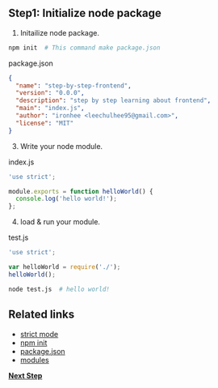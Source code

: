 Step1: Initialize node package
---
1. Initailize node package.

  ```bash
  npm init  # This command make package.json
  ```

  package.json
  ```json
  {
    "name": "step-by-step-frontend",
    "version": "0.0.0",
    "description": "step by step learning about frontend",
    "main": "index.js",
    "author": "ironhee <leechulhee95@gmail.com>",
    "license": "MIT"
  }
  ```

3. Write your node module.

  index.js
  ```javascript
  'use strict';  

  module.exports = function helloWorld() {
    console.log('hello world!');
  };
  ```

4. load & run your module.

  test.js
  ```javascript
  'use strict';

  var helloWorld = require('./');
  helloWorld();
  ```

  ```bash
  node test.js  # hello world!
  ```

Related links
---
+ [strict mode ](https://developer.mozilla.org/en-US/docs/Web/JavaScript/Reference/Strict_mode)
+ [npm init](https://docs.npmjs.com/cli/init)
+ [package.json](https://docs.npmjs.com/files/package.json)
+ [modules](https://nodejs.org/api/modules.html)

__[Next Step](./STEP2.md)__
